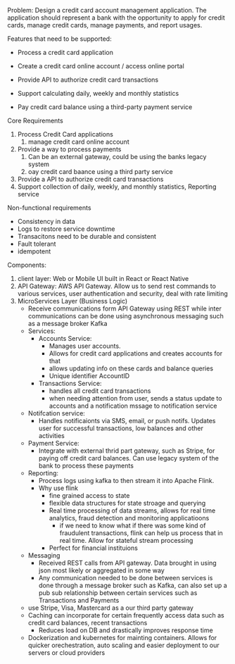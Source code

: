 Problem: Design a credit card account management application. The application should represent a bank with the opportunity to apply for credit cards, manage credit cards, manage payments, and report usages.

Features that need to be supported:

- Process a credit card application

- Create a credit card online account / access online portal

- Provide API to authorize credit card transactions

- Support calculating daily, weekly and monthly statistics

- Pay credit card balance using a third-party payment service



Core Requirements
1. Process Credit Card applications
	1. manage credit card online account
2. Provide a way to process payments
	1. Can be an external gateway, could be using the banks legacy system
	2. oay credit card baance using a third party service
3. Provide a API to authorize credit card transactions
4. Support collection of daily, weekly, and monthly statistics, Reporting service

Non-functional requirements
- Consistency in data
- Logs to restore service downtime
- Transacitons need to be durable and consistent
- Fault tolerant
- idempotent

Components:
1. client layer: Web or Mobile UI built in React or React Native
2. API Gateway: AWS API Gateway. Allow us to send rest commands to various services, user authentication and security, deal with rate limiting
3. MicroServices Layer (Business Logic)
   - Receive communications form API Gateway using REST while inter communications can be done using asynchronous messaging such as a message broker Kafka
   - Services:
	   - Accounts Service:
		   - Manages user accounts.
		   - Allows for credit card applications and creates accounts for that
		   - allows updating info on these cards and balance queries
		   - Unique identifier AccountID
	   - Transactions Service:
		   - handles all credit card transactions
		   - when needing attention from user, sends a status update to accounts and a notification mssage to notification service
	- Notifcation service:
		- Handles notificaionts via SMS, email, or push notifs. Updates user for successful transactions, low balances and other activities
	- Payment Service:
		- Integrate with external thrid part gateway, such as Stripe, for paying off credit card balances. Can use legacy system of the bank to process these payments
	- Reporting:
		- Process logs using kafka to then stream it into Apache Flink.
		- Why use flink
			- fine grained access to state
			- flexible data structures for state stroage and querying
			- Real time processing of data streams, allows for real time analytics, fraud detection and monitoring applicatioons
				- if we need to know what if there was some kind of fraudulent transactions, flink can help us process that in real time. Allow for stateful stream processing
			- Perfect for financial instituions
	- Messaging
		- Received REST calls from API gateway. Data brought in using json most likely or aggregated in some way
		- Any communication needed to be done between services is done through a message broker such as Kafka, can also set up a pub sub relationship between certain services such as Transactions and Payments
	- use Stripe, Visa, Mastercard as a our third party gateway
	- Caching can incorporate for certain frequently access data such as credit card balances, recent transactions
		- Reduces load on DB and drastically improves response time
	- Dockerization and kubernetes for mainting containers. Allows for quicker orechestration, auto scaling and easier deployment to our servers or cloud providers
	


